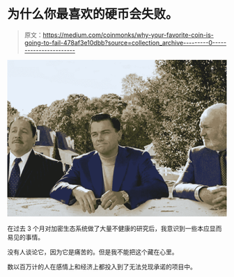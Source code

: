 # 为什么你最喜欢的硬币会失败。

> 原文：<https://medium.com/coinmonks/why-your-favorite-coin-is-going-to-fail-478af3e10dbb?source=collection_archive---------0----------------------->

![](img/15dbf2a23ad93a44688dfadab2fde8c3.png)

在过去 3 个月对加密生态系统做了大量不健康的研究后，我意识到一些本应显而易见的事情。

没有人谈论它，因为它是痛苦的。但是我不能把这个藏在心里。

数以百万计的人在感情上和经济上都投入到了无法兑现承诺的项目中。